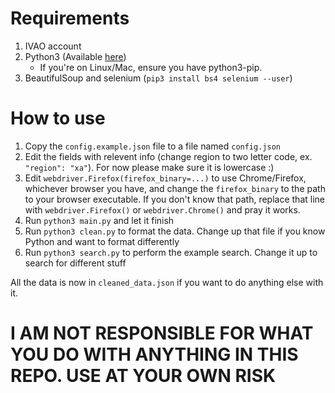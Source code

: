 # Requirements
1. IVAO account
2. Python3 (Available [here](https://python.org))
    - If you're on Linux/Mac, ensure you have python3-pip.
4. BeautifulSoup and selenium (`pip3 install bs4 selenium --user`)

# How to use
1. Copy the `config.example.json` file to a file named `config.json`
2. Edit the fields with relevent info (change region to two letter code, ex. `"region": "xa"`). For now please make sure it is lowercase :)
3. Edit `webdriver.Firefox(firefox_binary=...)` to use Chrome/Firefox, whichever browser you have, and change the `firefox_binary` to the path to your browser executable. If you don't know that path, replace that line with `webdriver.Firefox()` or `webdriver.Chrome()` and pray it works.
4. Run `python3 main.py` and let it finish
5. Run `python3 clean.py` to format the data. Change up that file if you know Python and want to format differently
6. Run `python3 search.py` to perform the example search. Change it up to search for different stuff

All the data is now in `cleaned_data.json` if you want to do anything else with it. 


# I AM NOT RESPONSIBLE FOR WHAT YOU DO WITH ANYTHING IN THIS REPO. USE AT YOUR OWN RISK
